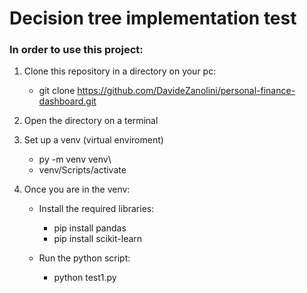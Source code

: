 # Decision tree implementation test

### In order to use this project:

1. Clone this repository in a directory on your pc:
    - git clone https://github.com/DavideZanolini/personal-finance-dashboard.git

2. Open the directory on a terminal
3. Set up a venv (virtual enviroment)
    - py -m venv venv\
    - venv/Scripts/activate

3. Once you are in the venv:

    - Install the required libraries:
        - pip install pandas
        - pip install scikit-learn

    - Run the python script:
        - python test1.py
